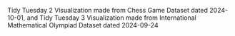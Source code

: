 Tidy Tuesday 2 Visualization made from Chess Game Dataset dated 2024-10-01, and
Tidy Tuesday 3 Visualization made from International Mathematical Olympiad Dataset dated 2024-09-24
